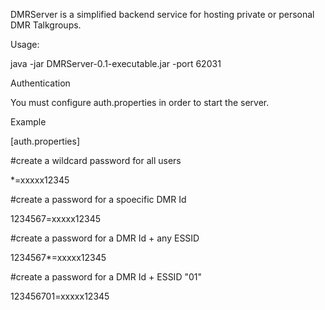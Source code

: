 DMRServer is a simplified backend service for hosting private or personal DMR Talkgroups.  

Usage:

java -jar DMRServer-0.1-executable.jar -port 62031



Authentication 

You must configure auth.properties in order to start the server.



Example 

[auth.properties]

#create a wildcard password for all users

*=xxxxx12345

#create a password for a spoecific DMR Id

1234567=xxxxx12345

#create a password for a DMR Id + any ESSID

1234567*=xxxxx12345

#create a password for a DMR Id + ESSID "01"

123456701=xxxxx12345

